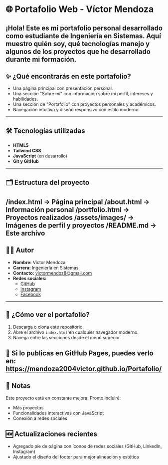 # 🌐 Portafolio Web - Víctor Mendoza

¡Hola! Este es mi portafolio personal desarrollado como estudiante de Ingeniería en Sistemas. Aquí muestro quién soy, qué tecnologías manejo y algunos de los proyectos que he desarrollado durante mi formación.
---
## ✨ ¿Qué encontrarás en este portafolio?

- Una página principal con presentación personal.
- Una sección "Sobre mí" con información sobre mi perfil, intereses y habilidades.
- Una sección de "Portafolio" con proyectos personales y académicos.
- Navegación intuitiva y diseño responsivo con estilo moderno.
---
## 🛠️ Tecnologías utilizadas

- **HTML5**
- **Tailwind CSS**
- **JavaScript** (en desarrollo)
- **Git y GitHub**
---
## 🗂️ Estructura del proyecto
/index.html → Página principal
/about.html → Información personal
/portfolio.html → Proyectos realizados
/assets/images/ → Imágenes de perfil y proyectos
/README.md → Este archivo
---
## 🧑‍💻 Autor

- **Nombre:** Víctor Mendoza  
- **Carrera:** Ingeniería en Sistemas  
- **Contacto:** victormendoz8@gmail.com 
- **Redes sociales:**
  - [GitHub](https://https://github.com/mendoza2004victor)
  - [Instagram](https://www.instagram.com/_victor_m7)
  - [Facebook](https://www.facebook.com/victor.mendoza.626440)
---
## 🚀 ¿Cómo ver el portafolio?

1. Descarga o clona este repositorio.
2. Abre el archivo `index.html` en cualquier navegador moderno.
3. Navega entre las secciones desde el menú superior.

🔗 Si lo publicas en GitHub Pages, puedes verlo en:  
**https://mendoza2004victor.github.io/Portafolio/**
---
## 📌 Notas

Este proyecto está en constante mejora. Pronto incluiré:

- Más proyectos
- Funcionalidades interactivas con JavaScript
- Conexión a redes sociales

## 🆕 Actualizaciones recientes

- Agregado pie de página con íconos de redes sociales (GitHub, LinkedIn, Instagram)
- Ajustado el diseño del footer para mejor alineación y estética
